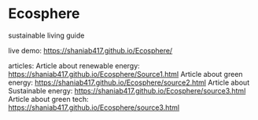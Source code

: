 # Ecosphere
sustainable living guide 

live demo: https://shaniab417.github.io/Ecosphere/

articles: 
Article about renewable energy: https://shaniab417.github.io/Ecosphere/Source1.html
Article about green energy: https://shaniab417.github.io/Ecosphere/source2.html
Article about Sustainable energy:  https://shaniab417.github.io/Ecosphere/source3.html
Article about green tech: https://shaniab417.github.io/Ecosphere/source3.html

